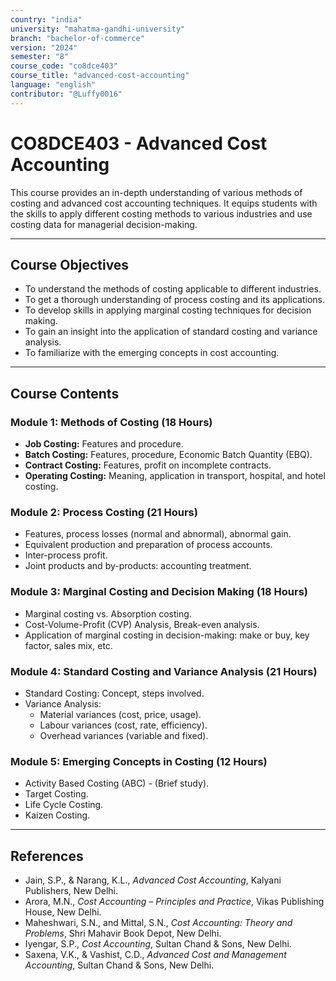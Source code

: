 ```yaml
---
country: "india"
university: "mahatma-gandhi-university"
branch: "bachelor-of-commerce"
version: "2024"
semester: "8"
course_code: "co8dce403"
course_title: "advanced-cost-accounting"
language: "english"
contributor: "@Luffy0016"
---
```

# CO8DCE403 - Advanced Cost Accounting

This course provides an in-depth understanding of various methods of costing and advanced cost accounting techniques. It equips students with the skills to apply different costing methods to various industries and use costing data for managerial decision-making.

---
## Course Objectives

* To understand the methods of costing applicable to different industries.
* To get a thorough understanding of process costing and its applications.
* To develop skills in applying marginal costing techniques for decision making.
* To gain an insight into the application of standard costing and variance analysis.
* To familiarize with the emerging concepts in cost accounting.

---
## Course Contents

### Module 1: Methods of Costing (18 Hours)
* **Job Costing:** Features and procedure.
* **Batch Costing:** Features, procedure, Economic Batch Quantity (EBQ).
* **Contract Costing:** Features, profit on incomplete contracts.
* **Operating Costing:** Meaning, application in transport, hospital, and hotel costing.

### Module 2: Process Costing (21 Hours)
* Features, process losses (normal and abnormal), abnormal gain.
* Equivalent production and preparation of process accounts.
* Inter-process profit.
* Joint products and by-products: accounting treatment.

### Module 3: Marginal Costing and Decision Making (18 Hours)
* Marginal costing vs. Absorption costing.
* Cost-Volume-Profit (CVP) Analysis, Break-even analysis.
* Application of marginal costing in decision-making: make or buy, key factor, sales mix, etc.

### Module 4: Standard Costing and Variance Analysis (21 Hours)
* Standard Costing: Concept, steps involved.
* Variance Analysis:
    * Material variances (cost, price, usage).
    * Labour variances (cost, rate, efficiency).
    * Overhead variances (variable and fixed).

### Module 5: Emerging Concepts in Costing (12 Hours)
* Activity Based Costing (ABC) - (Brief study).
* Target Costing.
* Life Cycle Costing.
* Kaizen Costing.

---
## References
* Jain, S.P., & Narang, K.L., *Advanced Cost Accounting*, Kalyani Publishers, New Delhi.
* Arora, M.N., *Cost Accounting – Principles and Practice*, Vikas Publishing House, New Delhi.
* Maheshwari, S.N., and Mittal, S.N., *Cost Accounting: Theory and Problems*, Shri Mahavir Book Depot, New Delhi.
* Iyengar, S.P., *Cost Accounting*, Sultan Chand & Sons, New Delhi.
* Saxena, V.K., & Vashist, C.D., *Advanced Cost and Management Accounting*, Sultan Chand & Sons, New Delhi.